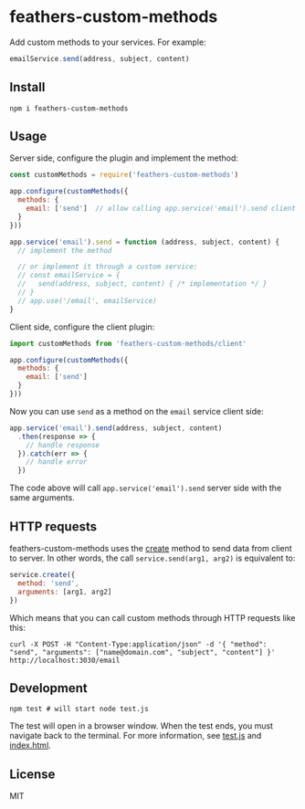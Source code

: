 # feathers-custom-methods
Add custom methods to your services. For example:

```js
emailService.send(address, subject, content)
```

## Install
```
npm i feathers-custom-methods
```

## Usage
Server side, configure the plugin and implement the method:

```js
const customMethods = require('feathers-custom-methods')

app.configure(customMethods({
  methods: {
    email: ['send']  // allow calling app.service('email').send client side
  }
}))

app.service('email').send = function (address, subject, content) {
  // implement the method

  // or implement it through a custom service:
  // const emailService = {
  //   send(address, subject, content) { /* implementation */ }
  // }
  // app.use('/email', emailService)
}
```

Client side, configure the client plugin:

```js
import customMethods from 'feathers-custom-methods/client'

app.configure(customMethods({
  methods: {
    email: ['send']
  }
}))
```

Now you can use `send` as a method on the `email` service client side:

```js
app.service('email').send(address, subject, content)
  .then(response => {
    // handle response
  }).catch(err => {
    // handle error
  })
```

The code above will call `app.service('email').send` server side with the same arguments.

## HTTP requests
feathers-custom-methods uses the [create](https://docs.feathersjs.com/api/services.html#createdata-params) method to send data from client to server. In other words, the call `service.send(arg1, arg2)` is equivalent to:

```js
service.create({
  method: 'send',
  arguments: [arg1, arg2]
})
```

Which means that you can call custom methods through HTTP requests like this:

```
curl -X POST -H "Content-Type:application/json" -d '{ "method": "send", "arguments": ["name@domain.com", "subject", "content"] }' http://localhost:3030/email
```

## Development
```
npm test # will start node test.js
```

The test will open in a browser window. When the test ends, you must navigate back to the terminal. For more information, see [test.js](test.js) and [index.html](index.html).

## License
MIT
